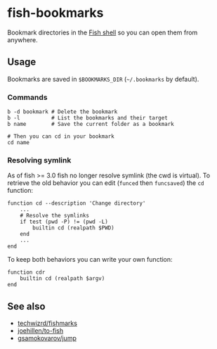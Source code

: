 # fish-bookmarks
Bookmark directories in the [Fish shell](http://fishshell.com/) 
so you can open them from anywhere.

## Usage
Bookmarks are saved in `$BOOKMARKS_DIR` (`~/.bookmarks` by default).

### Commands
```fish
b -d bookmark # Delete the bookmark
b -l          # List the bookmarks and their target
b name        # Save the current folder as a bookmark

# Then you can cd in your bookmark
cd name
```
### Resolving symlink
As of fish >= 3.0 fish no longer resolve symlink (the cwd is virtual).
To retrieve the old behavior you can edit (`funced` then `funcsaved`) the `cd` function:
```fish
function cd --description 'Change directory'
    ...
    # Resolve the symlinks
    if test (pwd -P) != (pwd -L)
        builtin cd (realpath $PWD)
    end
    ...
end
```
To keep both behaviors you can write your own function:
```fish
function cdr
    builtin cd (realpath $argv)
end
```

## See also
- [techwizrd/fishmarks](https://github.com/techwizrd/fishmarks/blob/master/marks.fish)
- [joehillen/to-fish](https://github.com/joehillen/to-fish)
- [gsamokovarov/jump](https://github.com/gsamokovarov/jump)
